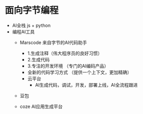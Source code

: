 # 面向字节编程

- AI全栈 
    js + python 
- 编程AI工具
   - Marscode 来自字节的AI代码助手
       - 1.生成注释（伟大程序员的良好习惯）
       - 2.生成代码
       - 3.专注的开发环境 （专门的AI编码产品）
       - 全新的代码学习方式 （提供一个上下文，更加精确）
       - 云平台
           - AI生成代码，调试，开发，部署上线，AI全流程跟进 

   - 豆包
   - coze AI应用生成平台